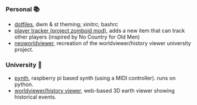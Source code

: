 ### Personal 📚
- [dotfiles](https://github.com/alfrh02/dotfiles), dwm & st theming; xinitrc; bashrc
- [player tracker (project zomboid mod)](https://github.com/alfrh02/pz-player-tracker), adds a new item that can track other players (inspired by No Country for Old Men)
- [neoworldviewer](https://github.com/alfrh02/neoworldviewer), recreation of the worldviewer/history viewer university project.

### University 📜

- [pynth](https://github.com/alfrh02/pynth), raspberry pi based synth (using a MIDI controller). runs on python.
- [worldviewer/history viewer](https://github.com/alfrh02/worldviewer), web-based 3D earth viewer showing historical events.
